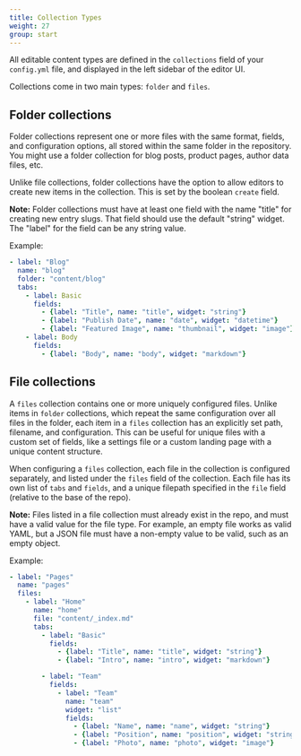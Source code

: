 ```yaml
---
title: Collection Types
weight: 27
group: start
---
```


All editable content types are defined in the `collections` field of your `config.yml` file, and displayed in the left sidebar of the editor UI.

Collections come in two main types: `folder` and `files`.

## Folder collections

Folder collections represent one or more files with the same format, fields, and configuration options, all stored within the same folder in the repository. You might use a folder collection for blog posts, product pages, author data files, etc.

Unlike file collections, folder collections have the option to allow editors to create new items in the collection. This is set by the boolean `create` field.

**Note:** Folder collections must have at least one field with the name "title" for creating new entry slugs. That field should use the default "string" widget. The "label" for the field can be any string value.

Example:

```yaml
- label: "Blog"
  name: "blog"
  folder: "content/blog"
  tabs:
    - label: Basic
      fields:
        - {label: "Title", name: "title", widget: "string"}
        - {label: "Publish Date", name: "date", widget: "datetime"}
        - {label: "Featured Image", name: "thumbnail", widget: "image"}
    - label: Body
      fields:
        - {label: "Body", name: "body", widget: "markdown"}
```

## File collections

A `files` collection contains one or more uniquely configured files. Unlike items in `folder` collections, which repeat the same configuration over all files in the folder, each item in a `files` collection has an explicitly set path, filename, and configuration. This can be useful for unique files with a custom set of fields, like a settings file or a custom landing page with a unique content structure.

When configuring a `files` collection, each file in the collection is configured separately, and listed under the `files` field of the collection. Each file has its own list of `tabs` and `fields`, and a unique filepath specified in the `file` field (relative to the base of the repo).

**Note:** Files listed in a file collection must already exist in the repo, and must have a valid value for the file type. For example, an empty file works as valid YAML, but a JSON file must have a non-empty value to be valid, such as an empty object.

Example:

```yaml
- label: "Pages"
  name: "pages"
  files:
    - label: "Home"
      name: "home"
      file: "content/_index.md"
      tabs:
        - label: "Basic"
          fields:
            - {label: "Title", name: "title", widget: "string"}
            - {label: "Intro", name: "intro", widget: "markdown"}

        - label: "Team"
          fields:
            - label: "Team"
              name: "team"
              widget: "list"
              fields:
                - {label: "Name", name: "name", widget: "string"}
                - {label: "Position", name: "position", widget: "string"}
                - {label: "Photo", name: "photo", widget: "image"}
```
